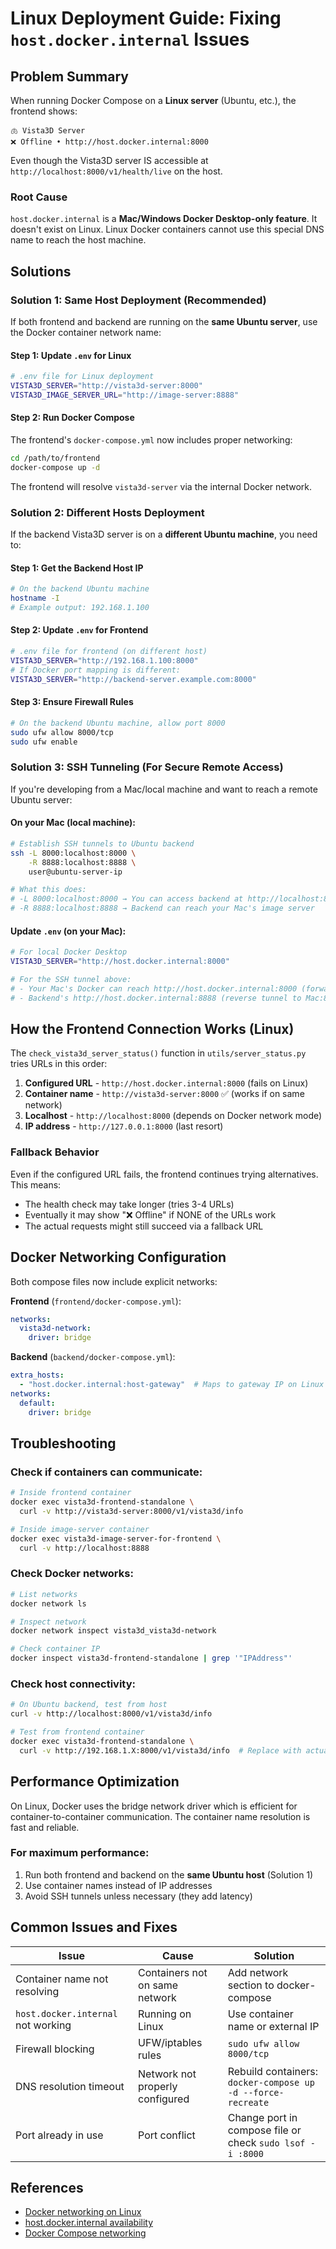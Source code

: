 # Linux Deployment Guide: Fixing `host.docker.internal` Issues

## Problem Summary

When running Docker Compose on a **Linux server** (Ubuntu, etc.), the frontend shows:
```
🫁 Vista3D Server
❌ Offline • http://host.docker.internal:8000
```

Even though the Vista3D server IS accessible at `http://localhost:8000/v1/health/live` on the host.

### Root Cause

`host.docker.internal` is a **Mac/Windows Docker Desktop-only feature**. It doesn't exist on Linux. Linux Docker containers cannot use this special DNS name to reach the host machine.

## Solutions

### Solution 1: Same Host Deployment (Recommended)

If both frontend and backend are running on the **same Ubuntu server**, use the Docker container network name:

#### Step 1: Update `.env` for Linux

```bash
# .env file for Linux deployment
VISTA3D_SERVER="http://vista3d-server:8000"
VISTA3D_IMAGE_SERVER_URL="http://image-server:8888"
```

#### Step 2: Run Docker Compose

The frontend's `docker-compose.yml` now includes proper networking:

```bash
cd /path/to/frontend
docker-compose up -d
```

The frontend will resolve `vista3d-server` via the internal Docker network.

### Solution 2: Different Hosts Deployment

If the backend Vista3D server is on a **different Ubuntu machine**, you need to:

#### Step 1: Get the Backend Host IP

```bash
# On the backend Ubuntu machine
hostname -I
# Example output: 192.168.1.100
```

#### Step 2: Update `.env` for Frontend

```bash
# .env file for frontend (on different host)
VISTA3D_SERVER="http://192.168.1.100:8000"
# If Docker port mapping is different:
VISTA3D_SERVER="http://backend-server.example.com:8000"
```

#### Step 3: Ensure Firewall Rules

```bash
# On the backend Ubuntu machine, allow port 8000
sudo ufw allow 8000/tcp
sudo ufw enable
```

### Solution 3: SSH Tunneling (For Secure Remote Access)

If you're developing from a Mac/local machine and want to reach a remote Ubuntu server:

#### On your Mac (local machine):

```bash
# Establish SSH tunnels to Ubuntu backend
ssh -L 8000:localhost:8000 \
    -R 8888:localhost:8888 \
    user@ubuntu-server-ip

# What this does:
# -L 8000:localhost:8000 → You can access backend at http://localhost:8000
# -R 8888:localhost:8888 → Backend can reach your Mac's image server
```

#### Update `.env` (on your Mac):

```bash
# For local Docker Desktop
VISTA3D_SERVER="http://host.docker.internal:8000"

# For the SSH tunnel above:
# - Your Mac's Docker can reach http://host.docker.internal:8000 (forwarded to Ubuntu:8000)
# - Backend's http://host.docker.internal:8888 (reverse tunnel to Mac:8888)
```

## How the Frontend Connection Works (Linux)

The `check_vista3d_server_status()` function in `utils/server_status.py` tries URLs in this order:

1. **Configured URL** - `http://host.docker.internal:8000` (fails on Linux)
2. **Container name** - `http://vista3d-server:8000` ✅ (works if on same network)
3. **Localhost** - `http://localhost:8000` (depends on Docker network mode)
4. **IP address** - `http://127.0.0.1:8000` (last resort)

### Fallback Behavior

Even if the configured URL fails, the frontend continues trying alternatives. This means:
- The health check may take longer (tries 3-4 URLs)
- Eventually it may show "❌ Offline" if NONE of the URLs work
- The actual requests might still succeed via a fallback URL

## Docker Networking Configuration

Both compose files now include explicit networks:

**Frontend** (`frontend/docker-compose.yml`):
```yaml
networks:
  vista3d-network:
    driver: bridge
```

**Backend** (`backend/docker-compose.yml`):
```yaml
extra_hosts:
  - "host.docker.internal:host-gateway"  # Maps to gateway IP on Linux
networks:
  default:
    driver: bridge
```

## Troubleshooting

### Check if containers can communicate:

```bash
# Inside frontend container
docker exec vista3d-frontend-standalone \
  curl -v http://vista3d-server:8000/v1/vista3d/info

# Inside image-server container  
docker exec vista3d-image-server-for-frontend \
  curl -v http://localhost:8888
```

### Check Docker networks:

```bash
# List networks
docker network ls

# Inspect network
docker network inspect vista3d_vista3d-network

# Check container IP
docker inspect vista3d-frontend-standalone | grep '"IPAddress"'
```

### Check host connectivity:

```bash
# On Ubuntu backend, test from host
curl -v http://localhost:8000/v1/vista3d/info

# Test from frontend container
docker exec vista3d-frontend-standalone \
  curl -v http://192.168.1.X:8000/v1/vista3d/info  # Replace with actual IP
```

## Performance Optimization

On Linux, Docker uses the bridge network driver which is efficient for container-to-container communication. The container name resolution is fast and reliable.

### For maximum performance:
1. Run both frontend and backend on the **same Ubuntu host** (Solution 1)
2. Use container names instead of IP addresses
3. Avoid SSH tunnels unless necessary (they add latency)

## Common Issues and Fixes

| Issue | Cause | Solution |
|-------|-------|----------|
| Container name not resolving | Containers not on same network | Add network section to docker-compose |
| `host.docker.internal` not working | Running on Linux | Use container name or external IP |
| Firewall blocking | UFW/iptables rules | `sudo ufw allow 8000/tcp` |
| DNS resolution timeout | Network not properly configured | Rebuild containers: `docker-compose up -d --force-recreate` |
| Port already in use | Port conflict | Change port in compose file or check `sudo lsof -i :8000` |

## References

- [Docker networking on Linux](https://docs.docker.com/engine/network/)
- [host.docker.internal availability](https://docs.docker.com/desktop/networking/#i-want-to-connect-from-a-container-to-a-service-on-the-host)
- [Docker Compose networking](https://docs.docker.com/compose/networking/)
